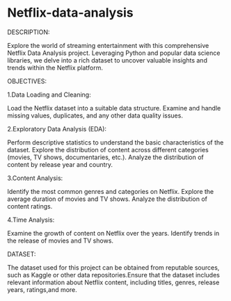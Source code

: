 # Netflix-data-analysis
DESCRIPTION:

Explore the world of streaming entertainment with this comprehensive Netflix Data Analysis project. Leveraging Python and popular data science libraries, we delve into a rich dataset to uncover valuable insights and trends within the Netflix platform.

OBJECTIVES:

1.Data Loading and Cleaning:

Load the Netflix dataset into a suitable data structure.
Examine and handle missing values, duplicates, and any other data quality issues.

2.Exploratory Data Analysis (EDA):

Perform descriptive statistics to understand the basic characteristics of the dataset.
Explore the distribution of content across different categories (movies, TV shows, documentaries, etc.).
Analyze the distribution of content by release year and country.

3.Content Analysis:

Identify the most common genres and categories on Netflix.
Explore the average duration of movies and TV shows.
Analyze the distribution of content ratings.

4.Time Analysis:

Examine the growth of content on Netflix over the years.
Identify trends in the release of movies and TV shows.

DATASET:

The dataset used for this project can be obtained from reputable sources, such as Kaggle or other data repositories.Ensure that the dataset includes relevant information about Netflix content, including titles, genres, release years, ratings,and more.
